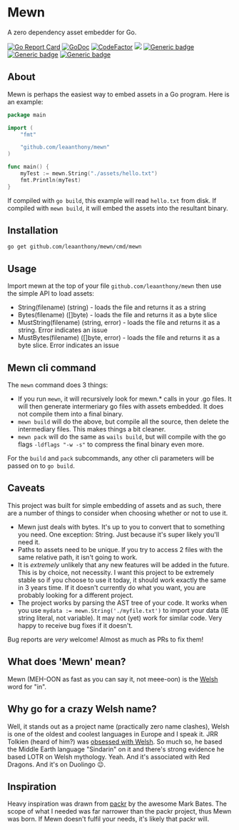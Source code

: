# Mewn

A zero dependency asset embedder for Go.

[![Go Report Card](https://goreportcard.com/badge/github.com/leaanthony/mewn)](https://goreportcard.com/report/github.com/leaanthony/mewn)  [![GoDoc](https://img.shields.io/badge/godoc-reference-blue.svg)](http://godoc.org/github.com/leaanthony/mewn) [![CodeFactor](https://www.codefactor.io/repository/github/leaanthony/mewn/badge)](https://www.codefactor.io/repository/github/leaanthony/mewn) ![](https://img.shields.io/bower/l/svg)
[![Generic badge](https://img.shields.io/badge/MacOS-Supported-Green.svg?style=flat)](https://github.com/leaanthony/mewn/)
[![Generic badge](https://img.shields.io/badge/Linux-Untested-Orange.svg?style=flat)](https://github.com/leaanthony/mewn/)
[![Generic badge](https://img.shields.io/badge/Windows-Untested-Orange.svg?style=flat)](https://github.com/leaanthony/mewn/)

## About

Mewn is perhaps the easiest way to embed assets in a Go program. Here is an example:

```Go
package main

import (
	"fmt"

	"github.com/leaanthony/mewn"
)

func main() {
	myTest := mewn.String("./assets/hello.txt")
	fmt.Println(myTest)
}
```

If compiled with `go build`, this example will read `hello.txt` from disk.
If compiled with `mewn build`, it will embed the assets into the resultant binary.

## Installation

`go get github.com/leaanthony/mewn/cmd/mewn`

## Usage

Import mewn at the top of your file `github.com/leaanthony/mewn` then use the simple API to load assets:

  * String(filename) (string) - loads the file and returns it as a string
  * Bytes(filename) ([]byte)  - loads the file and returns it as a byte slice
  * MustString(filename) (string, error) - loads the file and returns it as a string. Error indicates an issue
  * MustBytes(filename) ([]byte, error) - loads the file and returns it as a byte slice. Error indicates an issue

## Mewn cli command

The `mewn` command does 3 things:

- If you run `mewn`, it will recursively look for mewn.\* calls in your .go files. It will then generate intermeriary go files with assets embedded. It does not compile them into a final binary.
- `mewn build` will do the above, but compile all the source, then delete the intermediary files. This makes things a bit cleaner.
- `mewn pack` will do the same as `wails build`, but will compile with the go flags `-ldflags "-w -s"` to compress the final binary even more.

For the `build` and `pack` subcommands, any other cli parameters will be passed on to `go build`.

## Caveats

This project was built for simple embedding of assets and as such, there are a number of things to consider when choosing whether or not to use it.

- Mewn just deals with bytes. It's up to you to convert that to something you need. One exception: String. Just because it's super likely you'll need it. 
- Paths to assets need to be unique. If you try to access 2 files with the same relative path, it isn't going to work.
- It is _extremely_ unlikely that any new features will be added in the future. This is by choice, not necessity. I want this project to be extremely stable so if you choose to use it today, it should work exactly the same in 3 years time. If it doesn't currently do what you want, you are probably looking for a different project.
- The project works by parsing the AST tree of your code. It works when you use `mydata := mewn.String('./myfile.txt')` to import your data (IE string literal, not variable). It may not (yet) work for similar code. Very happy to receive bug fixes if it doesn't.

Bug reports are _very_ welcome! Almost as much as PRs to fix them!

## What does 'Mewn' mean?

Mewn (MEH-OON as fast as you can say it, not meee-oon) is the [Welsh](https://en.wikipedia.org/wiki/Welsh_language) word for "in".

## Why go for a crazy Welsh name?

Well, it stands out as a project name (practically zero name clashes), Welsh is one of the oldest and coolest languages in Europe and I speak it. JRR Tolkien (heard of him?) was [obsessed with Welsh](http://www.bbc.co.uk/guides/z2hthyc). So much so, he based the Middle Earth language "Sindarin" on it and there's strong evidence he based LOTR on Welsh mythology. Yeah. And it's associated with Red Dragons. And it's on Duolingo 😉.

## Inspiration

Heavy inspiration was drawn from [packr](https://github.com/gobuffalo/packr) by the awesome Mark Bates. The scope of what I needed was far narrower than the packr project, thus Mewn was born. If Mewn doesn't fulfil your needs, it's likely that packr will.
